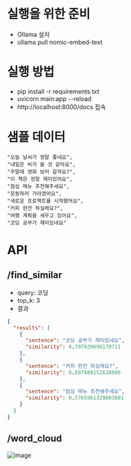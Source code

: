 # 실행을 위한 준비
  * Ollama 설치
  * ollama pull nomic-embed-text

# 실행 방법
  * pip install -r requirements.txt
  * uvicorn main:app --reload
  * http://localhost:8000/docs 접속

# 샘플 데이터
```
"오늘 날씨가 정말 좋네요",
"내일은 비가 올 것 같아요",
"주말에 영화 보러 갈까요?",
"이 책은 정말 재미있어요",
"점심 메뉴 추천해주세요",
"운동하러 가야겠어요",
"새로운 프로젝트를 시작했어요",
"커피 한잔 하실래요?",
"여행 계획을 세우고 있어요",
"코딩 공부가 재미있네요"
```
# API
## /find_similar
  * query: 코딩
  * top_k: 3
  * 결과
```json
{
  "results": [
    {
      "sentence": "코딩 공부가 재미있네요",
      "similarity": 0.797939699170711
    },
    {
      "sentence": "커피 한잔 하실래요?",
      "similarity": 0.697889152638606
    },
    {
      "sentence": "점심 메뉴 추천해주세요",
      "similarity": 0.5765961329603881
    }
  ]
}
```

## /word_cloud
![image](https://github.com/user-attachments/assets/a4f6edeb-bea1-48ab-a59e-a8fc6b4ce63d)
